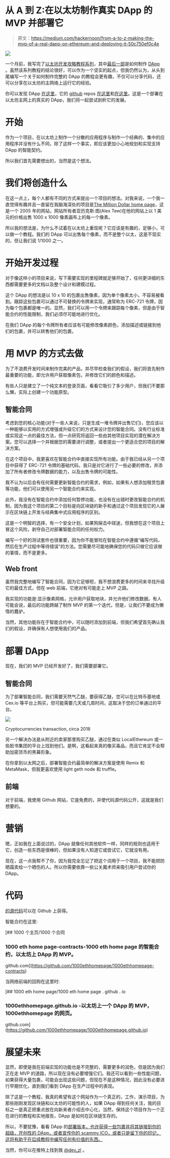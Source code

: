 # 从 A 到 Z:在以太坊制作真实 DApp 的 MVP 并部署它

> 原文：<https://medium.com/hackernoon/from-a-to-z-making-the-mvp-of-a-real-dapp-on-ethereum-and-deploying-it-50c750ef0c4e>

![](img/b1c7b71c3eb9334f60a3f2251c89e255.png)

一个月前，我写完了[以太坊开发攻略教程系列](https://hackernoon.com/ethereum-development-walkthrough-part-1-smart-contracts-b3979e6e573e)，其中[最后一部](https://hackernoon.com/ethereum-development-walkthrough-part-5-making-a-dapp-4c2a3bbcd5e5)是如何制作 [DApp](https://hackernoon.com/tagged/dapp) 。虽然该系列教程的结论很好，可以作为一个坚实的起点，但我仍然认为，从头到尾编写一个关于如何制作完整的 DApp 的教程会更有趣，不仅可以分享代码，还可以分享在以太坊的主网络上运行它的经验。

你可以发现 DApp [在这里](http://1000ethhomepage.github.io)，它的 [github](https://github.com/1000ethhomepage) repos [在这里](https://github.com/1000ethhomepage/1000ethhomepage.github.io)和[在这里](https://github.com/1000ethhomepage/1000ethhomepage-contracts)。这是一个部署在以太坊主网上的真实的 DApp，我们将一起尝试剖析它的发展。

# 开始

作为一个项目，在以太坊上制作一个分散的应用程序与制作一个经典的、集中的应用程序并没有什么不同，除了这样一个事实，即应该更加小心地规划和实现支持 DApp 的智能契约。

所以我们首先需要想出的，当然是这个想法。

# 我们将创造什么

在这一点上，每个人都有不同的方式来提出一个项目的想法。对我来说，一个我一直觉得有趣并且一直留在我脑海深处的项目是[The Million Dollar home page](https://en.wikipedia.org/wiki/The_Million_Dollar_Homepage)，这是一个 2005 年的网站，网站所有者亚历克斯·图(Alex Tew)在他的网站上以 1 美元的价格出售 1000 x 1000 像素画布上的每一个像素。

所以我的想法是，为什么不试着在以太坊上重现呢？它应该是有趣的，足够小，可以做一个教程。我们的 DApp 可以出售每个像素，而不是整个以太，这是不现实的，但让我们说 1/1000 之一。

# 开始开发过程

对于像这样小的项目来说，写下需要实现的里程碑就足够开始了，任何更详细的东西都需要更多的文档以及整个设计和建模过程。

这个 DApp 的想法是以 10 x 10 的包裹出售像素，因为单个像素太小，不容易被看到。跟踪这些包裹可以通过不可替换的令牌来实现，通常称为 ERC-721 令牌，因为每个包裹都是唯一的。显然，我们可以用一个令牌来跟踪每个像素，但是由于智能合约的性能限制，我们必须尽可能地进行优化。

在我们 DApp 的每个令牌所有者应该有可能修改像素颜色，添加描述或链接到他们的包裹，并可以转售他们的包裹。

# 用 MVP 的方式去做

为了不浪费开发时间来制作完美的产品，并尽早检查我们的假设，我们将首先制作最重要的功能，即允许用户获取像素包，并修改它们的颜色和描述。

有些人只是建立了一个纯文本的登录页面，看看它吸引了多少用户，但我们不要那么懒，实际上创建一个功能原型。

## 智能合同

考虑到您的核心功能(对于一些人来说，只是生成一堆令牌并出售它们)，您应该以一种能够以实用的方式增强或升级它们的方式来设计您的智能合同。没有行业标准或实现这一点的最佳方法，但一点研究将返回一些由其他项目实现的潜在解决方案。您可以选择一个并根据您的需要进行调整，或者提出一个更适合您的项目的解决方案。

在这个项目中，我更喜欢在智能合约中直接实现所有功能。由于我已经从另一个项目中获得了 ERC-721 令牌的基础代码，我只是对它进行了一些必要的修改，并添加了所有者修改令牌数据的能力，以及出售令牌的可能性。

我不认为以后会有任何需要更新智能合约的需求，例如，如果有人想添加租赁包裹等功能，他们可以使用另一个智能合约来实现。

此外，我没有在智能合约中添加任何暂停功能，也没有在出错时更改智能合约的机制，因为我这个项目的第二个目标是向区块链的新手和通过这个项目发现它的人展示在区块链上开发与经典集中式应用程序的区别。

这是一个明智的选择，有一个安全计划，如果狗屎击中球迷，但我想在这个项目上冒这个风险，剥夺自己对部署智能合同的任何权力。

编写一个好的测试套件也很重要，因为你不能冒险在智能合约中遵循“编写代码，然后在生产过程中等待错误”的方法。您需要尽可能地确保您的代码只做它应该做的事情，而不是更多。

## Web front

虽然我完整地编写了智能合同，因为它足够短，我不想浪费更多的时间来寻找升级它的最佳方式，但在 web 前端，它绝对有可能走上 MVP 之路。

我实现的功能是:显示像素网格，允许用户获取地块，并允许他们修改数据。有人可能会说，最后的功能跨越了制作 MVP 的第一个迭代，但是，让我们不要成为懒惰的蠢驴。

当然，其他功能存在于智能合约中，可以随时添加到前端，但我们希望首先确认我们的假设，并确保有人想使用我们的产品。

# 部署 DApp

现在，我们的 MVP 已经开发好了，我们需要部署它。

## 智能合同

为了部署智能合同，我们需要天然气乙醚，要获得乙醚，您可以在比特币基地或 Cex.io 等平台上购买，但可能需要几天或几周时间，这取决于您的订单通过的平台。

![](img/27ce9399de386c1975ac042acf8fc2dc.png)

Cryptocurrencies transaction, circa 2018

另一个解决办法是从附近的卖家那里购买乙醚，通过在类似 LocalEthereum 或一些脸书集团的平台上找到他们。是啊，这看起来真的像买毒品，而且它肯定不会帮助加密货币的黑幕形象。

在你拿到以太网之后，部署智能合约最简单的解决方案是使用 Remix 和 MetaMask，但我更喜欢使用 light geth node 和 truffle。

## 前端

对于前端，我使用 Github 网站，它是免费的，并使代码源代码公开，这就是我们想要的。

# 营销

嗯，正如我在上面说过的，DApp 就像任何其他软件一样，同样的规则也适用于它，创造一些东西是很棒的，但如果没有人知道它或尝试它，它就没有用。

现在，这一点我帮不了你，因为我完全忘记了把这个词用于一个项目，我不能把防晒霜卖给一个晒伤的人。所以你需要依靠一些公关魔术师来吸引用户尝试你的 DApp。

# 代码

[的源代码](https://github.com/1000ethhomepage)可以在 Github 上获得。

智能合约在这里:

[](https://github.com/1000ethhomepage/1000ethhomepage-contracts) [## 1000 个主页/1000 个合同

### 1000 eth home page-contracts-1000 eth home page 的智能合约，以太坊上 DApp 的 MVP。

github.com](https://github.com/1000ethhomepage/1000ethhomepage-contracts) 

当网络前端的回购在这里时:

[](https://github.com/1000ethhomepage/1000ethhomepage.github.io) [## 1000 eth home page/1000 eth home page . github . io

### 1000ethhomepage.github.io -以太坊上一个 DApp 的 MVP，1000ethhomepage 的网页。

github.com](https://github.com/1000ethhomepage/1000ethhomepage.github.io) 

# 展望未来

显然，即使是我在前端实现的功能也是不完整的，需要更多的润色，但是因为我们正在走 MVP 的道路，所以现在没有必要增强它们。我还可以看到一些性能问题，如果获得大量包裹，可能会出现这些问题，但现在不是这种情况，因此没有必要进行早期优化，直到我们看到 DApp 在生产过程中的表现。

除了这是一个教程，我真的希望有这个网站作为一个真正的，工作，演示项目，为那些刚刚发现区块链和以太坊的可能性的人，如果 DApp 得到任何关注，我的目标之一是真正把重点放在向新来者介绍去中心化，当然，保持这个项目作为一个正在进行的教程和实地报告，DApp 是如何在区块链生存的。

所以，不要犹豫，看看 DApp 的[部署版本，也许获得一些包裹并将其链接到你的超级，开创性的 DApp，或者宣传你的 scammy ICO，或者只是留下你的印记，这将有助于在后续教程中编写任何有价值的东西。](http://1000ethhomepage.github.io)

当然，你可以在推特上找到我 [@dev_zl](https://twitter.com/dev_zl) 。